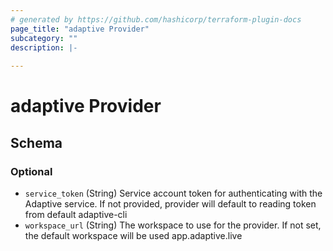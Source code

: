 ```yaml
---
# generated by https://github.com/hashicorp/terraform-plugin-docs
page_title: "adaptive Provider"
subcategory: ""
description: |-
  
---
```


# adaptive Provider





<!-- schema generated by tfplugindocs -->
## Schema

### Optional

- `service_token` (String) Service account token for authenticating with the Adaptive service. If not provided, provider will default to reading token from default adaptive-cli
- `workspace_url` (String) The workspace to use for the provider. If not set, the default workspace will be used app.adaptive.live
